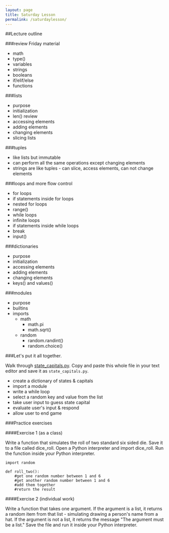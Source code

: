 ```yaml
---
layout: page
title: Saturday Lesson
permalink: /saturdaylesson/
---
```


##Lecture outline

###review Friday material
* math
* type()
* variables
* strings
* booleans
* if/elif/else
* functions

###lists
* purpose
* initialization
* len() review
* accessing elements
* adding elements
* changing elements
* slicing lists

###tuples

* like lists but immutable
* can perform all the same operations except changing elements
* strings are like tuples - can slice, access elements, can not change elements

###loops and more flow control
* for loops
* if statements inside for loops
* nested for loops
* range()
* while loops
* infinite loops
* if statements inside while loops
* break
* input()

###dictionaries
* purpose
* initialization
* accessing elements
* adding elements
* changing elements
* keys() and values()

###modules
* purpose
* builtins
* imports
    * math
        * math.pi
        * math.sqrt()    
    * random
        * random.randint()
        * random.choice()

###Let's put it all together.

Walk through [state_capitals.py](https://raw.githubusercontent.com/PhillyPythonWorkshop/PhillyPythonWorkshop.github.io/master/misc/state_capitals.py).  Copy and paste this whole file in your text editor and save it as `state_capitals.py`.

* create a dictionary of states & capitals 
* import a module
* write a while loop 
* select a random key and value from the list
* take user input to guess state capital
* evaluate user's input & respond
* allow user to end game


###Practice exercises

####Exercise 1 (as a class)

Write a function that simulates the roll of two standard six sided die. 
Save it to a file called dice_roll.  Open a Python interpreter and import dice_roll.  Run the function inside your Python interpreter.

~~~
import random

def roll_two():
    #get one random number between 1 and 6
    #get another random number between 1 and 6
    #add them together
    #return the result
~~~

####Exercise 2 (individual work)

Write a function that takes one argument.  If the argument is a list, it returns a random item from that list - simulating drawing a person's name from a hat.  If the argument is not a list, it returns the message "The argument must be a list." Save the file and run it inside your Python interpreter.
